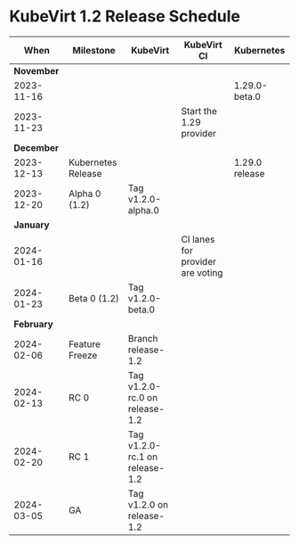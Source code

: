 # KubeVirt 1.2 Release Schedule

| **When**     | **Milestone**      | **KubeVirt**                   | **KubeVirt CI**                  | **Kubernetes** |
|--------------|--------------------|--------------------------------|----------------------------------|----------------|
| **November** |                    |                                |                                  |                |
| 2023-11-16   |                    |                                |                                  | 1.29.0-beta.0  |
| 2023-11-23   |                    |                                | Start the 1.29 provider          |                |
| **December** |                    |                                |                                  |                |
| 2023-12-13   | Kubernetes Release |                                |                                  | 1.29.0 release |
| 2023-12-20   | Alpha 0 (1.2)      | Tag v1.2.0-alpha.0             |                                  |                |
| **January**  |                    |                                |                                  |                |
| 2024-01-16   |                    |                                | CI lanes for provider are voting |                |
| 2024-01-23   | Beta 0 (1.2)       | Tag v1.2.0-beta.0              |                                  |                |
| **February** |                    |                                |                                  |                |
| 2024-02-06   | Feature Freeze     | Branch release-1.2             |                                  |                |
| 2024-02-13   | RC 0               | Tag v1.2.0-rc.0 on release-1.2 |                                  |                |
| 2024-02-20   | RC 1               | Tag v1.2.0-rc.1 on release-1.2 |                                  |                |
| 2024-03-05   | GA                 | Tag v1.2.0 on release-1.2      |                                  |                |
